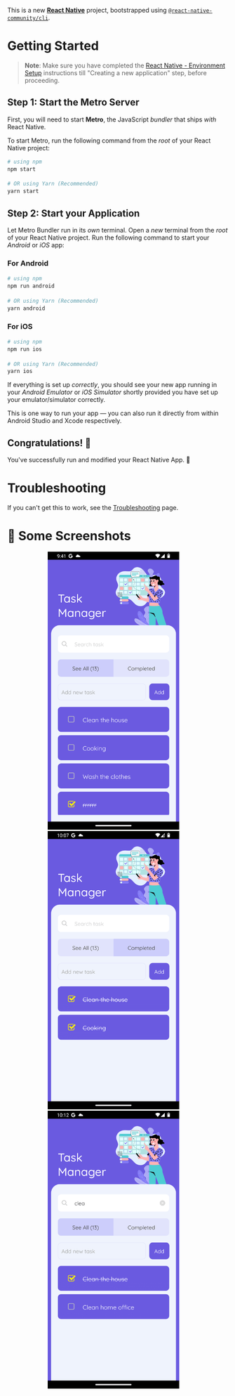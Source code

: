 This is a new [**React Native**](https://reactnative.dev) project, bootstrapped using [`@react-native-community/cli`](https://github.com/react-native-community/cli).

# Getting Started

> **Note**: Make sure you have completed the [React Native - Environment Setup](https://reactnative.dev/docs/environment-setup) instructions till "Creating a new application" step, before proceeding.

## Step 1: Start the Metro Server

First, you will need to start **Metro**, the JavaScript _bundler_ that ships _with_ React Native.

To start Metro, run the following command from the _root_ of your React Native project:

```bash
# using npm
npm start

# OR using Yarn (Recommended)
yarn start
```

## Step 2: Start your Application

Let Metro Bundler run in its _own_ terminal. Open a _new_ terminal from the _root_ of your React Native project. Run the following command to start your _Android_ or _iOS_ app:

### For Android

```bash
# using npm
npm run android

# OR using Yarn (Recommended)
yarn android
```

### For iOS

```bash
# using npm
npm run ios

# OR using Yarn (Recommended)
yarn ios
```

If everything is set up _correctly_, you should see your new app running in your _Android Emulator_ or _iOS Simulator_ shortly provided you have set up your emulator/simulator correctly.

This is one way to run your app — you can also run it directly from within Android Studio and Xcode respectively.

## Congratulations! 🎉

You've successfully run and modified your React Native App. :partying_face:

# Troubleshooting

If you can't get this to work, see the [Troubleshooting](https://reactnative.dev/docs/troubleshooting) page.

# 📸 Some Screenshots

<p align="center">
  <img src="./assets/task_manager_app_preview.png" alt="Task Manager App See all tasks" width="300" style="margin-right: 20px;" />
  <img src="./assets/task_manager_app_preview2.png" alt="Task Manager App See only completed tasks" width="300" style="margin-right: 20px;"/>
    <img src="./assets/task_manager_app_preview3.png" alt="Task Manager App See search tasks" width="300" style="margin-right: 20px;"/>
</p>
